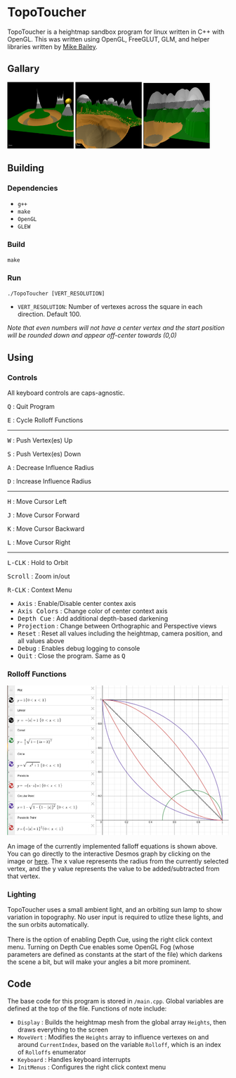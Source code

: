 # TopoToucher

TopoToucher is a heightmap sandbox program for linux written in C++ with 
OpenGL. This was written using OpenGL, FreeGLUT, GLM, and helper libraries 
written by [Mike Bailey](https://web.engr.oregonstate.edu/~mjb). 

## Gallary

<img src="readme_img/gallary1.png" width="30%">
<img src="readme_img/gallary2.png" width="30%">
<img src="readme_img/gallary3.png" width="30%">

## Building

### Dependencies

- `g++`
- `make`
- `OpenGL`
- `GLEW`

### Build

`make`

### Run

`./TopoToucher [VERT_RESOLUTION]`

- `VERT_RESOLUTION`: Number of vertexes across the square in each direction.
Default 100. 

*Note that even numbers will not have a center vertex and the start
position will be rounded down and appear off-center towards (0,0)*

## Using

### Controls

All keyboard controls are caps-agnostic.

<kbd>Q</kbd> : Quit Program

<kbd>E</kbd> : Cycle Rolloff Functions

---

<kbd>W</kbd> : Push Vertex(es) Up

<kbd>S</kbd> : Push Vertex(es) Down

<kbd>A</kbd> : Decrease Influence Radius

<kbd>D</kbd> : Increase Influence Radius

---

<kbd>H</kbd> : Move Cursor Left

<kbd>J</kbd> : Move Cursor Forward

<kbd>K</kbd> : Move Cursor Backward

<kbd>L</kbd> : Move Cursor Right

---

<kbd>L-CLK</kbd> : Hold to Orbit

<kbd>Scroll</kbd> : Zoom in/out

<kbd>R-CLK</kbd> : Context Menu

- <kbd>Axis</kbd> : Enable/Disable center contex axis
- <kbd>Axis Colors</kbd> : Change color of center context axis
- <kbd>Depth Cue</kbd> : Add additional depth-based darkening
- <kbd>Projection</kbd> : Change between Orthographic and Perspective views
- <kbd>Reset</kbd> : Reset all values including the heightmap, camera
position, and all values above
- <kbd>Debug</kbd> : Enables debug logging to console
- <kbd>Quit</kbd> : Close the program. Same as <kbd>Q</kbd>

### Rolloff Functions

[<img src="readme_img/desmos.png">](https://www.desmos.com/calculator/wtvw4yahfq)

An image of the currently implemented falloff equations is shown above. You 
can go directly to the interactive Desmos graph by clicking on the image or
[here](https://www.desmos.com/calculator/wtvw4yahfq). The x value 
represents the radius from the currently selected vertex, and the y value
represents the value to be added/subtracted from that vertex.

### Lighting

TopoToucher uses a small ambient light, and an orbiting sun lamp to show
variation in topography. No user input is required to utlize these lights, and
the sun orbits automatically.
\
\
There is the option of enabling Depth Cue, using the right click context menu.
Turning on Depth Cue enables some OpenGL Fog (whose parameters are defined as 
constants at the start of the file) which darkens the scene a bit, but will
make your angles a bit more prominent.

## Code

The base code for this program is stored in `/main.cpp`. Global variables are 
defined at the top of the file. Functions of note include:

- `Display` : Builds the heightmap mesh from the global array `Heights`, then 
draws everything to the screen
- `MoveVert` : Modifies the `Heights` array to influence vertexes on and around
`CurrentIndex`, based on the variable `Rolloff`, which is an index of 
`Rolloffs` enumerator
- `Keyboard` : Handles keyboard interrupts
- `InitMenus` : Configures the right click context menu
